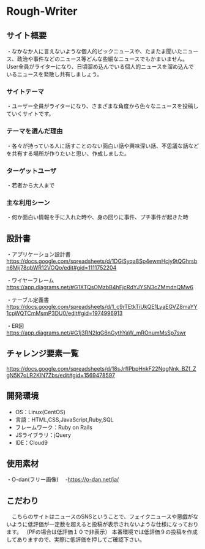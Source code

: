 # Rough-Writer

## サイト概要
・なかなか人に言えないような個人的ビックニュースや、たまたま聞いたニュース、政治や事件などのニュース等どんな些細なニュースでもかまいません。User全員がライターになり、日頃溜め込んでいる個人的ニュースを溜め込んでいるニュースを発散し共有しましょう。

### サイトテーマ
・ユーザー全員がライターになり、さまざまな角度から色々なニュースを投稿していくサイトです。

### テーマを選んだ理由
・各々が持っている人に話すことのない面白い話や興味深い話、不思議な話などを共有する場所が作りたいと思い、作成しました。

### ターゲットユーザ
・若者から大人まで

### 主な利用シーン
・何か面白い情報を手に入れた時や、身の回りに事件、プチ事件が起きた時

## 設計書
・アプリケーション設計書
https://docs.google.com/spreadsheets/d/1DGiSyqa8Sp4ewmHcjy9tQGhrsbn6Mij78qbWR12VOQo/edit#gid=1111752204

・ワイヤーフレーム
https://app.diagrams.net/#G1XTQsOMzbB4hFjcRdYJYSN3cZMmdnQMw6

・テーブル定義書
https://docs.google.com/spreadsheets/d/1_c9rTEtkTiUkQE1LyaEGVZ8maYY1cpWQTCmMsmP3DU0/edit#gid=1974996913

・ER図
https://app.diagrams.net/#G1j3RN2IqG6nGythYaW_mROnumMsSp7swr

## チャレンジ要素一覧
https://docs.google.com/spreadsheets/d/18sJrflPbpHnkF22NqgNnk_BZf_ZgN5K7oLR2KlN7Zbs/edit#gid=1569478597

## 開発環境
- OS：Linux(CentOS)
- 言語：HTML,CSS,JavaScript,Ruby,SQL
- フレームワーク：Ruby on Rails
- JSライブラリ：jQuery
- IDE：Cloud9

## 使用素材
・O-dan(フリー画像)
　-https://o-dan.net/ja/
 
## こだわり
　こちらのサイトはニュースのSNSということで、フェイクニュースや悪戯がないように低評価が一定数を超えると投稿が表示されないような仕様になっております。
 （PFの場合は低評価１０で非表示）
 本番環境では低評価９の投稿を作成してありますので、実際に低評価を押してご確認下さい。
